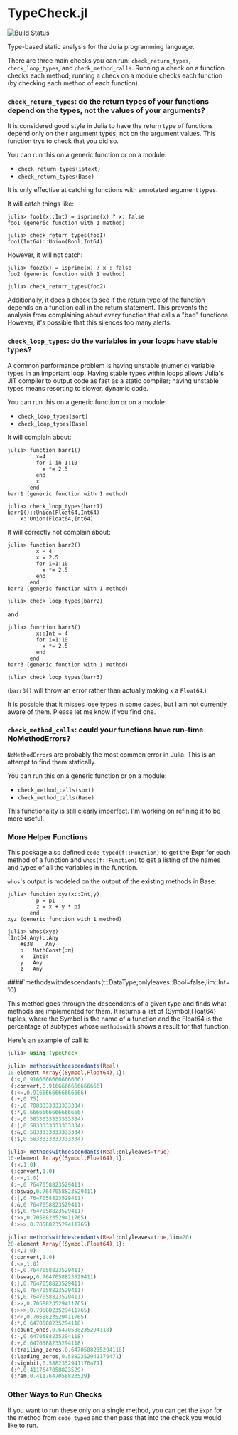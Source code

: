 TypeCheck.jl
============
[![Build Status](https://travis-ci.org/astrieanna/TypeCheck.jl.png?branch=master)](https://travis-ci.org/astrieanna/TypeCheck.jl)

Type-based static analysis for the Julia programming language.

There are three main checks you can run: `check_return_types`, `check_loop_types`, and `check_method_calls`.
Running a check on a function checks each method; running a check on a module checks each function (by checking each method of each function).

### `check_return_types`: do the return types of your functions depend on the types, not the values of your arguments?

It is considered good style in Julia to have the return type of functions depend only on their argument types, not on the argument values.
This function trys to check that you did so.

You can run this on a generic function or on a module:
* `check_return_types(istext)`
* `check_return_types(Base)`

It is only effective at catching functions with annotated argument types.

It will catch things like:
~~~
julia> foo1(x::Int) = isprime(x) ? x: false
foo1 (generic function with 1 method)

julia> check_return_types(foo1)
foo1(Int64)::Union(Bool,Int64)
~~~

However, it will not catch:
~~~
julia> foo2(x) = isprime(x) ? x : false
foo2 (generic function with 1 method)

julia> check_return_types(foo2)

~~~

Additionally, it does a check to see if the return type of the function depends on a function call in the return statement.
This prevents the analysis from complaining about every function that calls a "bad" functions.
However, it's possible that this silences too many alerts.

### `check_loop_types`: do the variables in your loops have stable types?

A common performance problem is having unstable (numeric) variable types in an important loop.
Having stable types within loops allows Julia's JIT compiler to output code as fast as a static compiler;
having unstable types means resorting to slower, dynamic code.

You can run this on a generic function or on a module:
* `check_loop_types(sort)`
* `check_loop_types(Base)`

It will complain about:
~~~
julia> function barr1()
         x=4
         for i in 1:10
           x *= 2.5
         end
         x
       end
barr1 (generic function with 1 method)

julia> check_loop_types(barr1)
barr1()::Union(Float64,Int64)
	x::Union(Float64,Int64)
~~~

It will correctly not complain about:
~~~
julia> function barr2()
         x = 4
         x = 2.5
         for i=1:10
           x *= 2.5
         end
       end
barr2 (generic function with 1 method)

julia> check_loop_types(barr2)

~~~
and
~~~
julia> function barr3()
         x::Int = 4
         for i=1:10
           x *= 2.5
         end       
       end       
barr3 (generic function with 1 method)

julia> check_loop_types(barr3)

~~~
(`barr3()` will throw an error rather than actually making `x` a `Float64`.)


It is possible that it misses lose types in some cases, but I am not currently aware of them. Please let me know if you find one.

### `check_method_calls`: could your functions have run-time NoMethodErrors?

`NoMethodError`s are probably the most common error in Julia. This is an attempt to find them statically.

You can run this on a generic function or on a module:
* `check_method_calls(sort)`
* `check_method_calls(Base)`

This functionality is still clearly imperfect. I'm working on refining it to be more useful.

### More Helper Functions
This package also defined `code_typed(f::Function)` to get the Expr for each method of a function
and `whos(f::Function)` to get a listing of the names and types of all the variables in the function.

`whos`'s output is modeled on the output of the existing methods in Base:
~~~
julia> function xyz(x::Int,y)
         p = pi
         z = x + y * pi
       end
xyz (generic function with 1 method)

julia> whos(xyz)
(Int64,Any)::Any
	#s38	Any
	p	MathConst{:π}
	x	Int64
	y	Any
	z	Any
~~~

####`methodswithdescendants(t::DataType;onlyleaves::Bool=false,lim::Int=10)

This method goes through the descendents of a given type and finds what methods are implemented for them. It returns a list of (Symbol,Float64) tuples, where the Symbol is the name of a function and the Float64 is the percentage of subtypes whose `methodswith` shows a result for that function.

Here's an example of call it:
~~~julia
julia> using TypeCheck

julia> methodswithdescendants(Real)
10-element Array{(Symbol,Float64),1}:
 (:<,0.9166666666666666)      
 (:convert,0.9166666666666666)
 (:<=,0.9166666666666666)     
 (:+,0.75)                    
 (:-,0.7083333333333334)      
 (:*,0.6666666666666666)      
 (:~,0.5833333333333334)      
 (:|,0.5833333333333334)      
 (:&,0.5833333333333334)      
 (:$,0.5833333333333334)      

julia> methodswithdescendants(Real;onlyleaves=true)
10-element Array{(Symbol,Float64),1}:
 (:<,1.0)                   
 (:convert,1.0)             
 (:<=,1.0)                  
 (:~,0.7647058823529411)    
 (:bswap,0.7647058823529411)
 (:|,0.7647058823529411)    
 (:&,0.7647058823529411)    
 (:$,0.7647058823529411)    
 (:>>,0.7058823529411765)   
 (:>>>,0.7058823529411765)  

julia> methodswithdescendants(Real;onlyleaves=true,lim=20)
20-element Array{(Symbol,Float64),1}:
 (:<,1.0)                            
 (:convert,1.0)                      
 (:<=,1.0)                           
 (:~,0.7647058823529411)             
 (:bswap,0.7647058823529411)         
 (:|,0.7647058823529411)             
 (:&,0.7647058823529411)             
 (:$,0.7647058823529411)             
 (:>>,0.7058823529411765)            
 (:>>>,0.7058823529411765)           
 (:<<,0.7058823529411765)            
 (:*,0.6470588235294118)             
 (:count_ones,0.6470588235294118)    
 (:-,0.6470588235294118)             
 (:+,0.6470588235294118)             
 (:trailing_zeros,0.6470588235294118)
 (:leading_zeros,0.5882352941176471) 
 (:signbit,0.5882352941176471)       
 (:^,0.4117647058823529)             
 (:rem,0.4117647058823529)
~~~



### Other Ways to Run Checks
If you want to run these only on a single method, you can get the `Expr` for the method from `code_typed` and then pass that into the check you would like to run.

